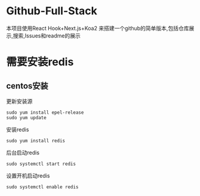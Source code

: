 # Github-Full-Stack
本项目使用React Hook+Next.js+Koa2 来搭建一个github的简单版本,包括仓库展示,搜索,Issues和readme的展示


# 需要安装redis
## centos安装
更新安装源
```
sudo yum install epel-release
sudo yum update
```
安装redis
```
sudo yum install redis
```
后台启动redis
```
sudo systemctl start redis
```
设置开机启动redis
```
sudo systemctl enable redis
```

